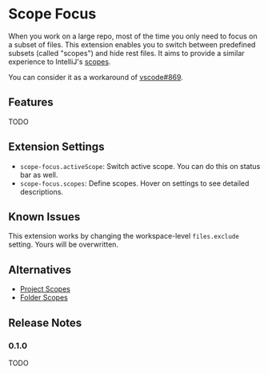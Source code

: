 # Scope Focus

When you work on a large repo, most of the time you only need to focus on a subset of files. This extension enables you to switch between predefined subsets (called "scopes") and hide rest files. It aims to provide a similar experience to IntelliJ's [scopes](https://www.jetbrains.com/help/idea/settings-scopes.html).

You can consider it as a workaround of [vscode#869](https://github.com/microsoft/vscode/issues/869).

## Features

TODO

## Extension Settings

- `scope-focus.activeScope`: Switch active scope. You can do this on status bar as well.
- `scope-focus.scopes`: Define scopes. Hover on settings to see detailed descriptions.

## Known Issues

This extension works by changing the workspace-level `files.exclude` setting. Yours will be overwritten.

## Alternatives

- [Project Scopes](https://marketplace.visualstudio.com/items?itemName=cfcluan.project-scopes)
- [Folder Scopes](https://marketplace.visualstudio.com/items?itemName=bartosz-dude.folder-scopes)

## Release Notes

### 0.1.0

TODO
